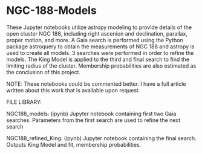 # NGC-188-Models

These Jupyter notebooks utilize astropy modeling to provide details of the open cluster NGC 188, including right ascenion and declination, parallax, proper motion, and more. 
A Gaia search is performed using the Python package astroquery to obtain the measurements of NGC 188 and astropy is used to create all models.
3 searches were performed in order to refine the models.
The King Model is applied to the third and final search to find the limiting radius of the cluster. 
Membership probabilities are also estimated as the conclusion of this project.

NOTE: These notebooks could be commented better. I have a full article written about this work that is available upon request. 


FILE LIBRARY:

NGC188_models: (ipynb) Jupyter notebook containing first two Gaia searches. Parameters from the first search are used to refine the next search

NGC188_refined_King: (ipynb) Jupyter notebook containing the final search. Outputs King Model and fit, membership probabilities.
